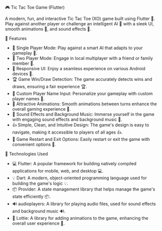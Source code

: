 🎮 Tic Tac Toe Game (Flutter)

A modern, fun, and interactive Tic Tac Toe (XO) game built using Flutter 🚀. Play against another player or challenge an intelligent AI 🤖 with a sleek UI, smooth animations 🎥, and sound effects 🎵.

📱 Features

- 👑 Single Player Mode: Play against a smart AI that adapts to your gameplay 🤔.
- 👫 Two Player Mode: Engage in local multiplayer with a friend or family member 👫.
- 📱 Responsive UI: Enjoy a seamless experience on various Android devices 📱.
- 🏆 Game Win/Draw Detection: The game accurately detects wins and draws, ensuring a fair experience 🏆.
- 📝 Custom Player Name Input: Personalize your gameplay with custom player names 📝.
- 🎥 Attractive Animations: Smooth animations between turns enhance the overall gaming experience 🎥.
- 🎵 Sound Effects and Background Music: Immerse yourself in the game with engaging sound effects and background music 🎵.
- 👍 Simple, Clean, and Intuitive Design: The game's design is easy to navigate, making it accessible to players of all ages 👍.
- 🔄 Game Restart and Exit Options: Easily restart or exit the game with convenient options 🔄.

🔧 Technologies Used

- 💻 Flutter: A popular framework for building natively compiled applications for mobile, web, and desktop 💻.
- 💡 Dart: A modern, object-oriented programming language used for building the game's logic 💡.
- 📦 Provider: A state management library that helps manage the game's state efficiently 📦.
- 🔊 audioplayers: A library for playing audio files, used for sound effects and background music 🔊.
- 🎥 Lottie: A library for adding animations to the game, enhancing the overall user experience 🎥.
